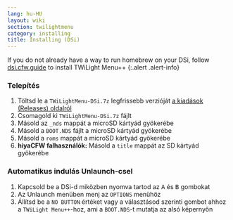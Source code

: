 ```yaml
---
lang: hu-HU
layout: wiki
section: twilightmenu
category: installing
title: Installing (DSi)
---
```


If you do not already have a way to run homebrew on your DSi, follow [dsi.cfw.guide](https://dsi.cfw.guide) to install TWiLight Menu++
{:.alert .alert-info}

### Telepítés
1. Töltsd le a `TWiLightMenu-DSi.7z` legfrissebb verzióját [a kiadások (Releases) oldalról](https://github.com/DS-Homebrew/TWiLightMenu/releases)
1. Csomagold ki `TWiLightMenu-DSi.7z` fájlt
1. Másold az `_nds` mappát a microSD kártyád gyökerébe
1. Másold a `BOOT.NDS` fájlt a microSD kártyád gyökerébe
1. Másold a `roms` mappát a microSD kártyád gyökerébe
1. **hiyaCFW falhasználók:** Másold a `title` mappát az SD kártyád gyökerébe

### Automatikus indulás Unlaunch-csel
1. Kapcsold be a DSi-d miközben nyomva tartod az <kbd class="face">A</kbd> és <kbd class="face">B</kbd> gombokat
1. Az Unlaunch menüben menj az `OPTIONS` menühöz
1. Állítsd be a `NO BUTTON` értéket vagy a választásod szerinti gombot ahhoz a `TWiLight Menu++`-hoz, ami a `BOOT.NDS`-t mutatja az alsó képernyőn
